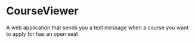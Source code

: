 # CourseViewer
A web application that sends you a text message when a course you want to apply for has an open seat

